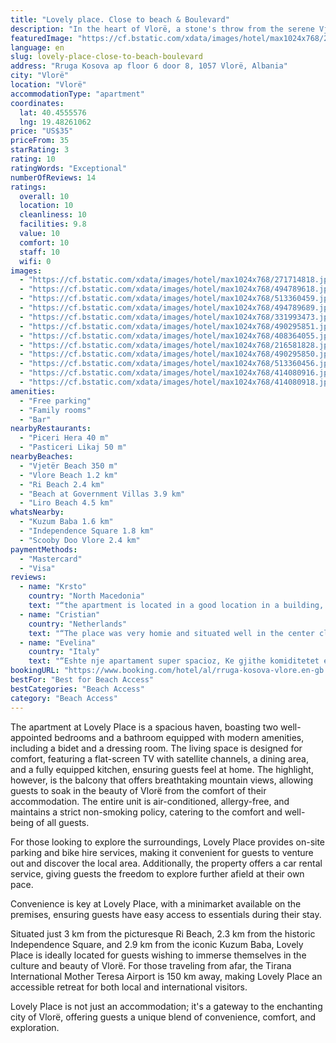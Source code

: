 ```yaml
---
title: "Lovely place. Close to beach & Boulevard"
description: "In the heart of Vlorë, a stone's throw from the serene Vjetër Beach and the vibrant Vlore Beach, stands Lovely Place, a recently renovated gem that offers more than just a stay—it promises an experience."
featuredImage: "https://cf.bstatic.com/xdata/images/hotel/max1024x768/271714818.jpg?k=a2f824a022d6c00fe0e94119057aab37c6ecdff4cee7c60c9eaaffbcdd08148c&o=&hp=1"
language: en
slug: lovely-place-close-to-beach-boulevard
address: "Rruga Kosova ap floor 6 door 8, 1057 Vlorë, Albania"
city: "Vlorë"
location: "Vlorë"
accommodationType: "apartment"
coordinates:
  lat: 40.4555576
  lng: 19.48261062
price: "US$35"
priceFrom: 35
starRating: 3
rating: 10
ratingWords: "Exceptional"
numberOfReviews: 14
ratings:
  overall: 10
  location: 10
  cleanliness: 10
  facilities: 9.8
  value: 10
  comfort: 10
  staff: 10
  wifi: 0
images:
  - "https://cf.bstatic.com/xdata/images/hotel/max1024x768/271714818.jpg?k=a2f824a022d6c00fe0e94119057aab37c6ecdff4cee7c60c9eaaffbcdd08148c&o=&hp=1"
  - "https://cf.bstatic.com/xdata/images/hotel/max1024x768/494789618.jpg?k=9e0652066e21b459875aeef4429a0c34eb7630e22fd8e04cdf34a95f099cfbc3&o=&hp=1"
  - "https://cf.bstatic.com/xdata/images/hotel/max1024x768/513360459.jpg?k=3fffc35080e82b514230bd5485d1964dc1e95387e2a4d294d1453b262c08b0b0&o=&hp=1"
  - "https://cf.bstatic.com/xdata/images/hotel/max1024x768/494789689.jpg?k=d220370534736e476b48820d4a1228d31e680d669f4bee4edbf258a585f6954f&o=&hp=1"
  - "https://cf.bstatic.com/xdata/images/hotel/max1024x768/331993473.jpg?k=1d8bb6035cb5e354df61331ef5940e7896775314f75677f6e694944239efad72&o=&hp=1"
  - "https://cf.bstatic.com/xdata/images/hotel/max1024x768/490295851.jpg?k=9b1568a0df7ab1eec114ab8f65649651c8ddd16b930718244f6a50d4fdb025d9&o=&hp=1"
  - "https://cf.bstatic.com/xdata/images/hotel/max1024x768/408364055.jpg?k=171e5900e27ca863c4797ff9521bbad9daac0be0a81d2830a454dbe86cb57bae&o=&hp=1"
  - "https://cf.bstatic.com/xdata/images/hotel/max1024x768/216581828.jpg?k=445b28c94062c186bc2de3f4d1fb5dcc782b24ee56fcdfca85c2865c9d15898f&o=&hp=1"
  - "https://cf.bstatic.com/xdata/images/hotel/max1024x768/490295850.jpg?k=c4ee4ee2405692227b914dd5927739b4c39e116f986ba617eec9fc6fdaa0c648&o=&hp=1"
  - "https://cf.bstatic.com/xdata/images/hotel/max1024x768/513360456.jpg?k=039f588db78868c9b01eca38c17807ee0a595a1fd3f71faabad68cd48845c478&o=&hp=1"
  - "https://cf.bstatic.com/xdata/images/hotel/max1024x768/414080916.jpg?k=ca6ba19beff68af8ae60a1275acc902301d91d0804c21b7a49f9672197e3501f&o=&hp=1"
  - "https://cf.bstatic.com/xdata/images/hotel/max1024x768/414080918.jpg?k=7aa5c693b448155f56ff3399eac4fe0de0286dcd3398d307447ccc734d4eaf80&o=&hp=1"
amenities:
  - "Free parking"
  - "Family rooms"
  - "Bar"
nearbyRestaurants:
  - "Piceri Hera 40 m"
  - "Pasticeri Likaj 50 m"
nearbyBeaches:
  - "Vjetër Beach 350 m"
  - "Vlore Beach 1.2 km"
  - "Ri Beach 2.4 km"
  - "Beach at Government Villas 3.9 km"
  - "Liro Beach 4.5 km"
whatsNearby:
  - "Kuzum Baba 1.6 km"
  - "Independence Square 1.8 km"
  - "Scooby Doo Vlore 2.4 km"
paymentMethods:
  - "Mastercard"
  - "Visa"
reviews:
  - name: "Krsto"
    country: "North Macedonia"
    text: "“the apartment is located in a good location in a building, it can accommodate 4 people. Parking is around the building and is free of charge. Nearby there is a supermarket, bakery, cafes, restaurants, pizzerias, nearby is the Riviera mall, many...”"
  - name: "Cristian"
    country: "Netherlands"
    text: "“The place was very homie and situated well in the center close to the sea. We felt like home there!”"
  - name: "Evelina"
    country: "Italy"
    text: "“Eshte nje apartament super spacioz, Ke gjithe komiditetet e duhura, i paster, guzhina Ka gjithe pajisjet qe duhen, parkim makine pa' veshtirsi, komunikimi me pronarin shume i mire.Jua keshilloj te gjitheve kush deshiron te kaloj dite te rehatshne...”"
bookingURL: "https://www.booking.com/hotel/al/rruga-kosova-vlore.en-gb.html?aid=8035640"
bestFor: "Best for Beach Access"
bestCategories: "Beach Access"
category: "Beach Access"
---
```


The apartment at Lovely Place is a spacious haven, boasting two well-appointed bedrooms and a bathroom equipped with modern amenities, including a bidet and a dressing room. The living space is designed for comfort, featuring a flat-screen TV with satellite channels, a dining area, and a fully equipped kitchen, ensuring guests feel at home. The highlight, however, is the balcony that offers breathtaking mountain views, allowing guests to soak in the beauty of Vlorë from the comfort of their accommodation. The entire unit is air-conditioned, allergy-free, and maintains a strict non-smoking policy, catering to the comfort and well-being of all guests.

For those looking to explore the surroundings, Lovely Place provides on-site parking and bike hire services, making it convenient for guests to venture out and discover the local area. Additionally, the property offers a car rental service, giving guests the freedom to explore further afield at their own pace.

Convenience is key at Lovely Place, with a minimarket available on the premises, ensuring guests have easy access to essentials during their stay. 

Situated just 3 km from the picturesque Ri Beach, 2.3 km from the historic Independence Square, and 2.9 km from the iconic Kuzum Baba, Lovely Place is ideally located for guests wishing to immerse themselves in the culture and beauty of Vlorë. For those traveling from afar, the Tirana International Mother Teresa Airport is 150 km away, making Lovely Place an accessible retreat for both local and international visitors.

Lovely Place is not just an accommodation; it's a gateway to the enchanting city of Vlorë, offering guests a unique blend of convenience, comfort, and exploration.